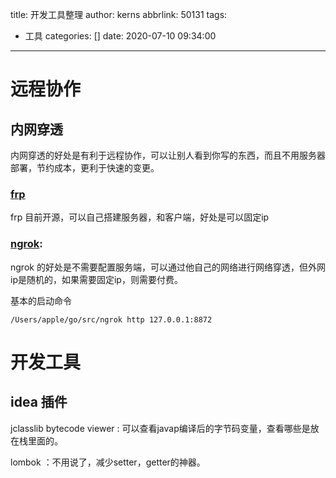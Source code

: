title: 开发工具整理
author: kerns
abbrlink: 50131
tags:
  - 工具
categories: []
date: 2020-07-10 09:34:00
---
# 远程协作

## 内网穿透

内网穿透的好处是有利于远程协作，可以让别人看到你写的东西，而且不用服务器部署，节约成本，更利于快速的变更。

### [frp][frp]
frp 目前开源，可以自己搭建服务器，和客户端，好处是可以固定ip


### [ngrok][ngrok]:

ngrok 的好处是不需要配置服务端，可以通过他自己的网络进行网络穿透，但外网ip是随机的，如果需要固定ip，则需要付费。

基本的启动命令

```
/Users/apple/go/src/ngrok http 127.0.0.1:8872
```




# 开发工具

## idea 插件

jclasslib bytecode viewer : 可以查看javap编译后的字节码变量，查看哪些是放在栈里面的。

lombok ：不用说了，减少setter，getter的神器。



[frp]: https://www.google.com/ "Google"
[ngrok]: https://ngrok.com/download